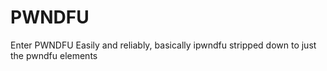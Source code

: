 # PWNDFU
Enter PWNDFU Easily and reliably, basically ipwndfu stripped down to just the pwndfu elements
